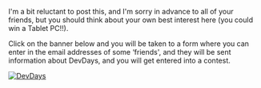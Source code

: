 I'm a bit reluctant to post this, and I'm sorry in advance to all of your friends, but you should think about your own best interest here (you could win a Tablet PC!!).

Click on the banner below and you will be taken to a form where you can enter in the email addresses of some &#8216;friends', and they will be sent information about DevDays, and you will get entered into a contest.

[<img alt="DevDays" src="http://msdn.microsoft.com/events/devdays/images/RFAF_banner140x100.jpg" border="0" />](http://email.microsoft.com/m/p/msf/ftaf/dev/vis/webFtaf.asp)

